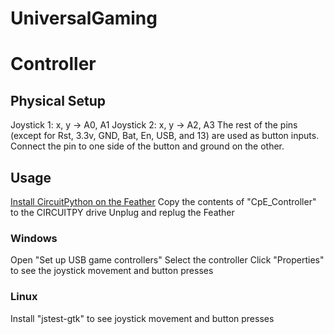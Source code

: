 # UniversalGaming


# Controller
## Physical Setup
Joystick 1: x, y -> A0, A1
Joystick 2: x, y -> A2, A3
The rest of the pins (except for Rst, 3.3v, GND, Bat, En, USB, and 13)
are used as button inputs. Connect the pin to one side of the button and ground on the other.

## Usage
[Install CircuitPython on the Feather](https://learn.adafruit.com/welcome-to-circuitpython/installing-circuitpython)
Copy the contents of "CpE_Controller" to the CIRCUITPY drive
Unplug and replug the Feather
### Windows
Open "Set up USB game controllers"
Select the controller
Click "Properties" to see the joystick movement and button presses
### Linux
Install "jstest-gtk" to see joystick movement and button presses
